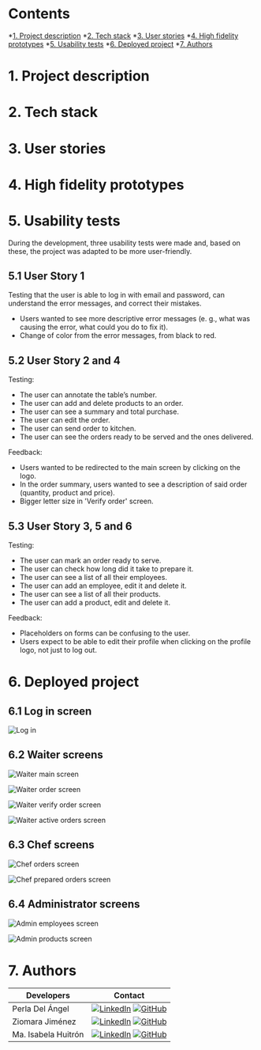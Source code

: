 # Contents

*[1. Project description](#1-project-description)
*[2. Tech stack](#2-tech-stack)
*[3. User stories](#3-user-stories)
*[4. High fidelity prototypes](#4-high-fidelity-prototypes)
*[5. Usability tests](#5-usability-tests)
*[6. Deployed project](#6-deployed-project)
*[7. Authors](#7-authors)

# 1. Project description

# 2. Tech stack

# 3. User stories

# 4. High fidelity prototypes

# 5. Usability tests
During the development, three usability tests were made and, based on these, the project was adapted to be more user-friendly.

## 5.1 User Story 1

Testing that the user is able to log in with email and password, can understand the error messages, and correct their mistakes.

- Users wanted to see more descriptive error messages (e. g., what was causing the error, what could you do to fix it).
- Change of color from the error messages, from black to red.

## 5.2 User Story 2 and 4

Testing:
- The user can annotate the table’s number.
- The user can add and delete products to an order.
- The user can see a summary and total purchase.
- The user can edit the order.
- The user can send order to kitchen.
- The user can see the orders ready to be served and the ones delivered.

Feedback:
- Users wanted to be redirected to the main screen by clicking on the logo.
- In the order summary, users wanted to see a description of said order (quantity, product and price).
- Bigger letter size in 'Verify order' screen.

## 5.3 User Story 3, 5 and 6

Testing:
- The user can mark an order ready to serve.
- The user can check how long did it take to prepare it.
- The user can see a list of all their employees.
- The user can add an employee, edit it and delete it.
- The user can see a list of all their products.
- The user can add a product, edit and delete it.

Feedback:
- Placeholders on forms can be confusing to the user.
- Users expect to be able to edit their profile when clicking on the profile logo, not just to log out.

# 6. Deployed project

## 6.1 Log in screen

![Log in](./src/assets/LogInView.png)

## 6.2 Waiter screens

![Waiter main screen](./src/assets/WaiterFirstView.png)

![Waiter order screen](./src/assets/WaiterOrderView.png)

![Waiter verify order screen](./src/assets/WaiterVerifyOrder.png)

![Waiter active orders screen](./src/assets/WaiterActiveOrders.png)

## 6.3 Chef screens

![Chef orders screen](./src/assets/ChefOrders.png)

![Chef prepared orders screen](./src/assets/ChefPrepared.png)

## 6.4 Administrator screens

![Admin employees screen](./src/assets/AdminEmployees.png)

![Admin products screen](./src/assets/AdminProducts.png)


# 7. Authors
| Developers | Contact |
| ------------- | ------------- |
| Perla Del Ángel | [![LinkedIn](https://img.shields.io/badge/linkedin-%230077B5.svg?style=for-the-badge&logo=linkedin&logoColor=white)](https://www.linkedin.com/in/perdelangel/) [![GitHub](https://img.shields.io/badge/github-%23121011.svg?style=for-the-badge&logo=github&logoColor=white)](https://github.com/PerlaDelAngel) |
| Ziomara Jiménez | [![LinkedIn](https://img.shields.io/badge/linkedin-%230077B5.svg?style=for-the-badge&logo=linkedin&logoColor=white)](https://www.linkedin.com/in/ziomarajimenez/) [![GitHub](https://img.shields.io/badge/github-%23121011.svg?style=for-the-badge&logo=github&logoColor=white)](https://github.com/ziomarajimenez) |
| Ma. Isabela Huitrón | [![LinkedIn](https://img.shields.io/badge/linkedin-%230077B5.svg?style=for-the-badge&logo=linkedin&logoColor=white)](https://www.linkedin.com/in/maisahr/) [![GitHub](https://img.shields.io/badge/github-%23121011.svg?style=for-the-badge&logo=github&logoColor=white)](https://github.com/maisahr) |
